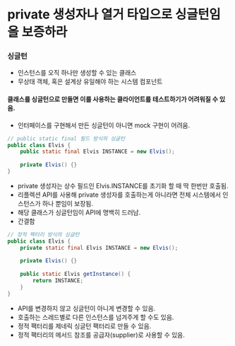 # private 생성자나 열거 타입으로 싱글턴임을 보증하라

### 싱글턴
- 인스턴스를 오직 하나만 생성할 수 있는 클래스
- 무상태 객체, 혹은 설계상 유일해야 하는 시스템 컴포넌트

#### 클래스를 싱글턴으로 만들면 이를 사용하는 클라이언트를 테스트하기가 어려워질 수 있음.
- 인터페이스를 구현해서 만든 싱글턴이 아니면 mock 구현이 어려움.

```java
// public static final 필드 방식의 싱글턴
public class Elvis {
    public static final Elvis INSTANCE = new Elvis();
    
    private Elvis() {}
}
```
- private 생성자는 상수 필드인 Elvis.INSTANCE를 초기화 할 때 딱 한번만 호출됨.
- 리플렉션 API를 사용해 private 생성자를 호출하는게 아니라면 전체 시스템에서 인스턴스가 하나 뿐임이 보장됨.
- 해당 클래스가 싱글턴임이 API에 명백히 드러남.
- 간결함
```java
// 정적 팩터리 방식의 싱글턴
public class Elvis {
    private static final Elvis INSTANCE = new Elvis();
    
    private Elvis() {}
    
    public static Elvis getInstance() { 
        return INSTANCE;
    }
}
```
- API를 변경하지 않고 싱글턴이 아니게 변경할 수 있음.
- 호출하는 스레드별로 다른 인스턴스를 넘겨주게 할 수도 있음.
- 정적 팩터리를 제네릭 싱글턴 팩터리로 만들 수 있음.
- 정적 팩터리의 메서드 참조를 공급자(supplier)로 사용할 수 있음.

